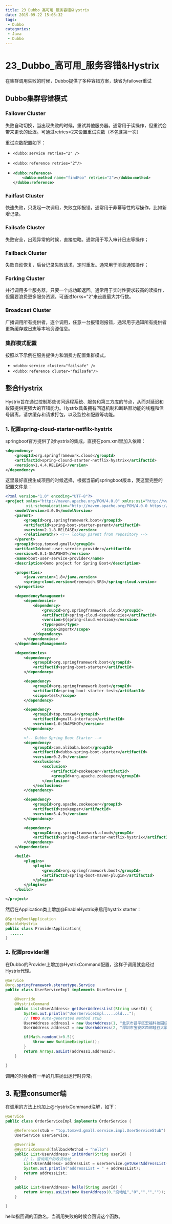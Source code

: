 ```yaml
---
title: 23_Dubbo_高可用_服务容错&Hystrix
date: 2019-09-22 15:03:32
tags: 
 - Dubbo
categories:
 - Java
 - Dubbo
---
```


# 23_Dubbo\_高可用_服务容错&Hystrix

在集群调用失败的时候，Dubbo提供了多种容错方案，缺省为failover重试



## Dubbo集群容错模式

### Failover Cluster

失败自动切换，当出现失败的时候，重试其他服务器。通常用于读操作，但重试会带来更长的延迟。可通过retries=2来设置重试次数（不包含第一次）

重试次数配置如下：

- `<dubbo:service retries="2" />`

- `<dubbo:reference retries="2"/>`

- ```xml
  <dubbo:reference>
      <dubbo:method name="findFoo" retries="2"></dubbo:method>
  </dubbo:reference>
  ```



### Failfast Cluster

快速失败，只发起一次调用，失败立即报错。通常用于非幂等性的写操作，比如新增记录。



### Failsafe Cluster

失败安全，出现异常的时候，直接忽略。通常用于写入审计日志等操作；



### Failback Cluster

失败自动恢复，后台记录失败请求，定时重发。通常用于消息通知操作；



### Forking Cluster

并行调用多个服务器，只要一个成功即返回。通常用于实时性要求较高的读操作，但需要浪费更多服务资源。可通过forks="2"来设置最大并行数。



### Broadcast Cluster

广播调用所有提供者，逐个调用，任意一台报错则报错，通常用于通知所有提供者更新缓存或日志等本地资源信息。



### 集群模式配置

按照以下示例在服务提供方和消费方配置集群模式。

- `<dubbo:service cluster="failsafe" />`
- `<dubbo:reference cluster="failsafe"/>`



## 整合Hystrix

Hystrix旨在通过控制那些访问远程系统、服务和第三方库的节点，从而对延迟和故障提供更强大的容错能力。Hystrix具备拥有回退机制和断路器功能的线程和信号隔离，请求缓存和请求打包，以及监控和配置等功能。



### 1. 配置spring-cloud-starter-netfilx-hystrix

springboot官方提供了对hystrix的集成，直接在pom.xml里加入依赖：

```xml
<dependency>
	<groupId>org.springframework.cloud</groupId>
    <artifactId>spring-clound-starter-netflix-hystrix</artifactId>
    <version>1.4.4.RELEASE</version>
</dependency>
```

这里最好直接生成项目的时候选择，根据当前的springboot版本，我这里完整的配置文件是：

```xml
<?xml version="1.0" encoding="UTF-8"?>
<project xmlns="http://maven.apache.org/POM/4.0.0" xmlns:xsi="http://www.w3.org/2001/XMLSchema-instance"
         xsi:schemaLocation="http://maven.apache.org/POM/4.0.0 https://maven.apache.org/xsd/maven-4.0.0.xsd">
    <modelVersion>4.0.0</modelVersion>
    <parent>
        <groupId>org.springframework.boot</groupId>
        <artifactId>spring-boot-starter-parent</artifactId>
        <version>2.1.8.RELEASE</version>
        <relativePath/> <!-- lookup parent from repository -->
    </parent>
    <groupId>top.tomxwd.gmall</groupId>
    <artifactId>boot-user-service-provider</artifactId>
    <version>0.0.1-SNAPSHOT</version>
    <name>boot-user-service-provider</name>
    <description>Demo project for Spring Boot</description>

    <properties>
        <java.version>1.8</java.version>
        <spring-cloud.version>Greenwich.SR3</spring-cloud.version>
    </properties>

    <dependencyManagement>
        <dependencies>
            <dependency>
                <groupId>org.springframework.cloud</groupId>
                <artifactId>spring-cloud-dependencies</artifactId>
                <version>${spring-cloud.version}</version>
                <type>pom</type>
                <scope>import</scope>
            </dependency>
        </dependencies>
    </dependencyManagement>

    <dependencies>
        <dependency>
            <groupId>org.springframework.boot</groupId>
            <artifactId>spring-boot-starter</artifactId>
        </dependency>

        <dependency>
            <groupId>org.springframework.boot</groupId>
            <artifactId>spring-boot-starter-test</artifactId>
            <scope>test</scope>
        </dependency>

        <dependency>
            <groupId>top.tomxwd</groupId>
            <artifactId>gmall-interface</artifactId>
            <version>1.0-SNAPSHOT</version>
        </dependency>

        <!-- Dubbo Spring Boot Starter -->
        <dependency>
            <groupId>com.alibaba.boot</groupId>
            <artifactId>dubbo-spring-boot-starter</artifactId>
            <version>0.2.0</version>
            <exclusions>
                <exclusion>
                    <artifactId>zookeeper</artifactId>
                    <groupId>org.apache.zookeeper</groupId>
                </exclusion>
            </exclusions>
        </dependency>

        <dependency>
            <groupId>org.apache.zookeeper</groupId>
            <artifactId>zookeeper</artifactId>
            <version>3.4.9</version>
        </dependency>

        <dependency>
            <groupId>org.springframework.cloud</groupId>
            <artifactId>spring-cloud-starter-netflix-hystrix</artifactId>
        </dependency>
    </dependencies>

    <build>
        <plugins>
            <plugin>
                <groupId>org.springframework.boot</groupId>
                <artifactId>spring-boot-maven-plugin</artifactId>
            </plugin>
        </plugins>
    </build>

</project>
```

然后在Application类上增加@EnableHystrix来启用hystrix starter：

```java
@SpringBootApplication
@EnableHystrix
public class ProviderApplication{
  ......  
}
```

### 2. 配置provider端

在Dubbo的Provider上增加@HystrixCommand配置，这样子调用就会经过Hystrix代理。

```java
@Service
@org.springframework.stereotype.Service
public class UserServiceImpl implements UserService {

    @Override
    @HystrixCommand
    public List<UserAddress> getUserAddressList(String userId) {
        System.out.println("UserServiceImpl.....old...");
        // TODO Auto-generated method stub
        UserAddress address1 = new UserAddress(1, "北京市昌平区宏福科技园综合楼3层", "1", "李老师", "010-56253825", "Y");
        UserAddress address2 = new UserAddress(2, "深圳市宝安区西部硅谷大厦B座3层（深圳分校）", "1", "王老师", "010-56253825", "N");

        if(Math.random()>0.5){
            throw new RuntimeException();
        }
        return Arrays.asList(address1,address2);
    }

}
```

调用的时候会有一半的几率抛出运行时异常。

## 3. 配置consumer端

在调用的方法上也加上@HystrixCommand注解，如下：

```java
@Service
public class OrderServiceImpl implements OrderService {

    @Reference(stub = "top.tomxwd.gmall.service.impl.UserServiceStub")
    UserService userService;

    @Override
    @HystrixCommand(fallbackMethod = "hello")
    public List<UserAddress> initOrder(String userId) {
        // 1、查询用户的收货地址
        List<UserAddress> addressList = userService.getUserAddressList(userId);
        System.out.println("addressList = " + addressList);
        return addressList;
    }

    public List<UserAddress> hello(String userId) {
        return Arrays.asList(new UserAddress(0,"没地址","0","","",""));
    }

}
```

hello指回调的函数名，当调用失败的时候会回调这个函数。